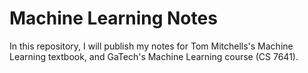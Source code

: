 # Machine Learning Notes
In this repository, I will publish my notes for Tom Mitchells's Machine Learning textbook, and GaTech's Machine Learning course (CS 7641).
